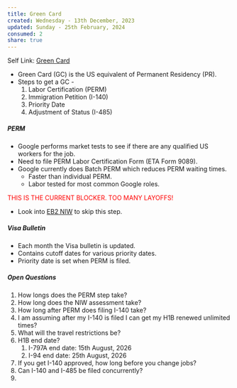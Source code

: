 ```yaml
---
title: Green Card
created: Wednesday - 13th December, 2023
updated: Sunday - 25th February, 2024
consumed: 2
share: true
---
```


Self Link: [Green Card](Green%20Card.md)

* Green Card (GC) is the US equivalent of Permanent Residency (PR).
* Steps to get a GC - 
  1. Labor Certification (PERM)
  1. Immigration Petition (I-140)
  1. Priority Date
  1. Adjustment of Status (I-485)

##### PERM

* Google performs market tests to see if there are any qualified US workers for the job.
* Need to file PERM Labor Certification Form (ETA Form 9089).
* Google currently does Batch PERM which reduces PERM waiting times.
  * Faster than individual PERM.
  * Labor tested for most common Google roles.

<font color="Red">THIS IS THE CURRENT BLOCKER. TOO MANY LAYOFFS!</font>

* Look into [EB2 NIW](./EB2%20NIW.md) to skip this step.

##### Visa Bulletin

* Each month the Visa bulletin is updated.
* Contains cutoff dates for various priority dates.
* Priority date is set when PERM is filed.

##### Open Questions

1. How longs does the PERM step take?
1. How long does the NIW assessment take?
1. How long after PERM does filing I-140 take?
1. I am assuming after my I-140 is filed I can get my H1B renewed unlimited times?
1. What will the travel restrictions be?
1. H1B end date?
   1. I-797A end date: 15th August, 2026
   1. I-94 end date: 25th August, 2026
1. If you get I-140 approved, how long before you change jobs?
1. Can I-140 and I-485 be filed concurrently?
1. 
